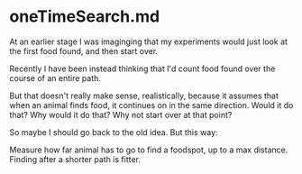 oneTimeSearch.md
===

At an earlier stage I was imaginging that my experiments would just
look at the first food found, and then start over.

Recently I have been instead thinking that I'd count food found over
the course of an entire path.

But that doesn't really make sense, realistically, because it assumes
that when an animal finds food, it continues on in the same direction.
Would it do that?  Why would it do that?  Why not start over at that
point?

So maybe I should go back to the old idea.  But this way:

Measure how far animal has to go to find a foodspot, up to a max
distance.  Finding after a shorter path is fitter.
